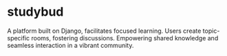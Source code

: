 # studybud
A platform built on Django, facilitates focused learning. Users create topic-specific rooms, fostering discussions. 
Empowering shared knowledge and seamless interaction in a vibrant community.
